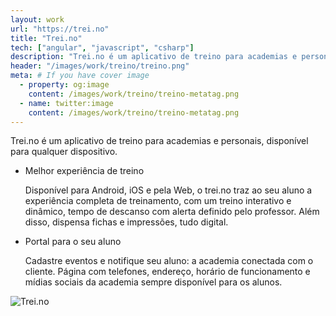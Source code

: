 ```yaml
---
layout: work
url: "https://trei.no"
title: "Trei.no"
tech: ["angular", "javascript", "csharp"]
description: "Trei.no é um aplicativo de treino para academias e personais, disponível para qualquer dispositivo."
header: "/images/work/treino/treino.png"
meta: # If you have cover image
  - property: og:image
    content: /images/work/treino/treino-metatag.png
  - name: twitter:image
    content: /images/work/treino/treino-metatag.png
---
```



<span>Trei.no é um aplicativo de treino para academias e personais, disponível para qualquer dispositivo. </span>


- Melhor experiência de treino

  Disponível para Android, iOS e pela Web, o trei.no traz ao seu aluno a experiência completa de treinamento, com um treino interativo e dinâmico, tempo de descanso com alerta definido pelo professor. Além disso, dispensa fichas e impressões, tudo digital.

- Portal para o seu aluno

  Cadastre eventos e notifique seu aluno: a academia conectada com o cliente.
  Página com telefones, endereço, horário de funcionamento e mídias sociais da academia sempre disponível para os alunos.

![Trei.no](/images/work/treino/print_treino.webp)

